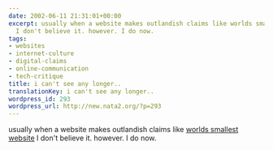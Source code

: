 ```yaml
---
date: 2002-06-11 21:31:01+00:00
excerpt: usually when a website makes outlandish claims like worlds smallest website
  I don't believe it. however. I do now.
tags:
- websites
- internet-culture
- digital-claims
- online-communication
- tech-critique
title: i can't see any longer..
translationKey: i can't see any longer..
wordpress_id: 293
wordpress_url: http://new.nata2.org/?p=293
---
```


usually when a website makes outlandish claims like <a href="http://guimp.com">worlds smallest website</a> I don't believe it. however. I do now.